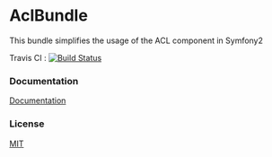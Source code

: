 # AclBundle

This bundle simplifies the usage of the ACL component in Symfony2

Travis CI : [![Build Status](https://secure.travis-ci.org/nuxia/AclBundle.png?branch=master)](http://travis-ci.org/nuxia/AclBundle)

### Documentation

[Documentation](Resources/doc/index.md)

### License

[MIT](Resources/meta/LICENSE)
